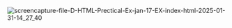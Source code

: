![screencapture-file-D-HTML-Prectical-Ex-jan-17-EX-index-html-2025-01-31-14_27_40](https://github.com/user-attachments/assets/e19cb12c-d93f-4705-a73b-c9cd684735b6)
